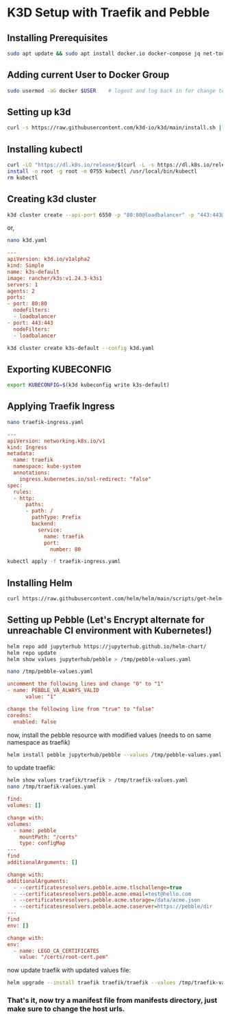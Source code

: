 # K3D Setup with Traefik and Pebble

## Installing Prerequisites
```bash
sudo apt update && sudo apt install docker.io docker-compose jq net-tools -y
```

## Adding current User to Docker Group
```bash
sudo usermod -aG docker $USER    # logout and log back in for change to take affect
```

## Setting up k3d
```bash
curl -s https://raw.githubusercontent.com/k3d-io/k3d/main/install.sh | bash
```

## Installing kubectl
```bash
curl -LO "https://dl.k8s.io/release/$(curl -L -s https://dl.k8s.io/release/stable.txt)/bin/linux/amd64/kubectl"
install -o root -g root -m 0755 kubectl /usr/local/bin/kubectl
rm kubectl
```

## Creating k3d cluster
```bash
k3d cluster create --api-port 6550 -p "80:80@loadbalancer" -p "443:443@loadbalancer" --agents 2
```
or,
```bash
nano k3d.yaml
```
```ini
---
apiVersion: k3d.io/v1alpha2
kind: Simple
name: k3s-default
image: rancher/k3s:v1.24.3-k3s1
servers: 1
agents: 2
ports:
- port: 80:80
  nodeFilters:
  - loadbalancer
- port: 443:443
  nodeFilters:
  - loadbalancer
```

```bash
k3d cluster create k3s-default --config k3d.yaml
```
## Exporting KUBECONFIG
```bash
export KUBECONFIG=$(k3d kubeconfig write k3s-default)
```

## Applying Traefik Ingress
```bash
nano traefik-ingress.yaml
```
```ini
---
apiVersion: networking.k8s.io/v1
kind: Ingress
metadata:
  name: traefik
  namespace: kube-system
  annotations:
    ingress.kubernetes.io/ssl-redirect: "false"
spec:
  rules:
  - http:
      paths:
      - path: /
        pathType: Prefix
        backend:
          service:
            name: traefik
            port:
              number: 80
```

```bash
kubectl apply -f traefik-ingress.yaml
```

## Installing Helm
```bash
curl https://raw.githubusercontent.com/helm/helm/main/scripts/get-helm-3 | bash
```

## Setting up Pebble (Let's Encrypt alternate for unreachable CI environment with Kubernetes!)
```bash
helm repo add jupyterhub https://jupyterhub.github.io/helm-chart/
helm repo update
helm show values jupyterhub/pebble > /tmp/pebble-values.yaml
```
```bash
nano /tmp/pebble-values.yaml
```
```ini
uncomment the following lines and change "0" to "1"
- name: PEBBLE_VA_ALWAYS_VALID
      value: "1"

change the following line from "true" to "false"
coredns:
  enabled: false
```
now, install the pebble resource with modified values (needs to on same namespace as traefik)
```bash
helm install pebble jupyterhub/pebble --values /tmp/pebble-values.yaml -n kube-system
```
to update traefik:
```bash
helm show values traefik/traefik > /tmp/traefik-values.yaml
nano /tmp/traefik-values.yaml
```

```ini
find: 
volumes: []

change with:
volumes:
  - name: pebble
    mountPath: "/certs"
    type: configMap
---
find 
additionalArguments: []

change with:
additionalArguments:
  - --certificatesresolvers.pebble.acme.tlschallenge=true
  - --certificatesresolvers.pebble.acme.email=test@hello.com
  - --certificatesresolvers.pebble.acme.storage=/data/acme.json
  - --certificatesresolvers.pebble.acme.caserver=https://pebble/dir
---
find
env: []

change with:
env:
  - name: LEGO_CA_CERTIFICATES
    value: "/certs/root-cert.pem"
```

now update traefik with updated values file:
```bash
helm upgrade --install traefik traefik/traefik --values /tmp/traefik-values.yaml -n kube-system
```
### That's it, now try a manifest file from manifests directory, just make sure to change the host urls.

